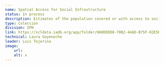 ```yaml
---
name: Spatial Access for Social Infrastructure
status: In process
description: Estimates of the population covered or with access to social infrastructure at the H3 (36km2) and subnational (administrative 1 and 2) levels.
type: Coleccion
division: SPH
link: https://scldata.iadb.org/app/folder/0A0D8DD8-70B2-44AD-B75F-02E5B766C454
technical: Laura Goyeneche
leader: Luis Tejerina
image: 
    url: 
    alt: x
---
```

    